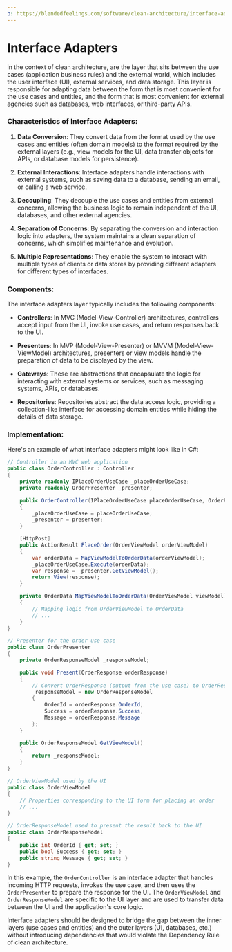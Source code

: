 ```yaml
---
b: https://blendedfeelings.com/software/clean-architecture/interface-adapter.md
---
```


# Interface Adapters
in the context of clean architecture, are the layer that sits between the use cases (application business rules) and the external world, which includes the user interface (UI), external services, and data storage. This layer is responsible for adapting data between the form that is most convenient for the use cases and entities, and the form that is most convenient for external agencies such as databases, web interfaces, or third-party APIs.

### Characteristics of Interface Adapters:

1. **Data Conversion**: They convert data from the format used by the use cases and entities (often domain models) to the format required by the external layers (e.g., view models for the UI, data transfer objects for APIs, or database models for persistence).

2. **External Interactions**: Interface adapters handle interactions with external systems, such as saving data to a database, sending an email, or calling a web service.

3. **Decoupling**: They decouple the use cases and entities from external concerns, allowing the business logic to remain independent of the UI, databases, and other external agencies.

4. **Separation of Concerns**: By separating the conversion and interaction logic into adapters, the system maintains a clean separation of concerns, which simplifies maintenance and evolution.

5. **Multiple Representations**: They enable the system to interact with multiple types of clients or data stores by providing different adapters for different types of interfaces.

### Components:

The interface adapters layer typically includes the following components:

- **Controllers**: In MVC (Model-View-Controller) architectures, controllers accept input from the UI, invoke use cases, and return responses back to the UI.

- **Presenters**: In MVP (Model-View-Presenter) or MVVM (Model-View-ViewModel) architectures, presenters or view models handle the preparation of data to be displayed by the view.

- **Gateways**: These are abstractions that encapsulate the logic for interacting with external systems or services, such as messaging systems, APIs, or databases.

- **Repositories**: Repositories abstract the data access logic, providing a collection-like interface for accessing domain entities while hiding the details of data storage.

### Implementation:

Here's an example of what interface adapters might look like in C#:

```csharp
// Controller in an MVC web application
public class OrderController : Controller
{
    private readonly IPlaceOrderUseCase _placeOrderUseCase;
    private readonly OrderPresenter _presenter;

    public OrderController(IPlaceOrderUseCase placeOrderUseCase, OrderPresenter presenter)
    {
        _placeOrderUseCase = placeOrderUseCase;
        _presenter = presenter;
    }

    [HttpPost]
    public ActionResult PlaceOrder(OrderViewModel orderViewModel)
    {
        var orderData = MapViewModelToOrderData(orderViewModel);
        _placeOrderUseCase.Execute(orderData);
        var response = _presenter.GetViewModel();
        return View(response);
    }

    private OrderData MapViewModelToOrderData(OrderViewModel viewModel)
    {
        // Mapping logic from OrderViewModel to OrderData
        // ...
    }
}

// Presenter for the order use case
public class OrderPresenter
{
    private OrderResponseModel _responseModel;

    public void Present(OrderResponse orderResponse)
    {
        // Convert OrderResponse (output from the use case) to OrderResponseModel (for the UI)
        _responseModel = new OrderResponseModel
        {
            OrderId = orderResponse.OrderId,
            Success = orderResponse.Success,
            Message = orderResponse.Message
        };
    }

    public OrderResponseModel GetViewModel()
    {
        return _responseModel;
    }
}

// OrderViewModel used by the UI
public class OrderViewModel
{
    // Properties corresponding to the UI form for placing an order
    // ...
}

// OrderResponseModel used to present the result back to the UI
public class OrderResponseModel
{
    public int OrderId { get; set; }
    public bool Success { get; set; }
    public string Message { get; set; }
}
```

In this example, the `OrderController` is an interface adapter that handles incoming HTTP requests, invokes the use case, and then uses the `OrderPresenter` to prepare the response for the UI. The `OrderViewModel` and `OrderResponseModel` are specific to the UI layer and are used to transfer data between the UI and the application's core logic.

Interface adapters should be designed to bridge the gap between the inner layers (use cases and entities) and the outer layers (UI, databases, etc.) without introducing dependencies that would violate the Dependency Rule of clean architecture.